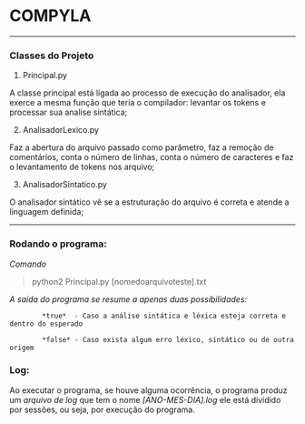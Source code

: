 #				COMPYLA				 

------------------------------------------------------------------------------------------------


### Classes do Projeto

1. Principal.py 

A classe principal está ligada ao processo de execução do analisador, ela exerce a mesma função que teria o compilador: levantar os tokens e processar sua analise sintática;

2. AnalisadorLexico.py

Faz a abertura do arquivo passado como parâmetro, faz a remoção de comentários, conta o número de linhas, conta o número de caracteres e faz o levantamento de tokens nos arquivo;

3. AnalisadorSintatico.py 
 
O analisador sintático vê se a estruturação do arquivo é correta e atende a linguagem definida;

------------------------------------------------------------------------------------------------

### Rodando o programa:


*Comando* 
> python2 Principal.py [nomedoarquivoteste].txt

*A saída do programa se resume a apenas duas possibilidades:*
			
			*true*  - Caso a análise sintática e léxica esteja correta e dentro do esperado 
			
			*false* - Caso exista algum erro léxico, sintático ou de outra origem 

	
### Log:

Ao executar o programa, se houve alguma ocorrência, o programa produz um *arquivo de log* que tem o nome *[ANO-MES-DIA].log* ele está dividido por sessões, ou seja, por execução do programa.

